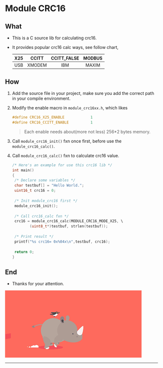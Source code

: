 # Module CRC16

## What

- This is a C source lib for calculating crc16.

- It provides popular crc16 calc ways,  see follow chart,

  | X25  | CCITT  | CCITT_FALSE | MODBUS |
  | :--: | :----: | :---------: | :----: |
  | USB  | XMODEM |     IBM     | MAXIM  |

  

## How

1.  Add the source file in your project, make sure you add the correct path in your compile environment.

2. Modify the enable macro in `module_crc16xx.h`, which likes

   ```c
   #define CRC16_X25_ENABLE            1
   #define CRC16_CCITT_ENABLE          1
   ```

   > Each enable needs about(more not less) 256*2 			bytes memory. 

3.  Call  `module_crc16_init()` fxn once first, before use the  `module_crc16_calc()`.

4. Call  `module_crc16_calc()` fxn to calculate crc16 value.

   ```C
   /* Here's an example for use this crc16 lib */
   int main() 
   {
   	/* Declare some variables */
   	char testbuf[] = "Hello World.";
   	uint16_t crc16 = 0;
   	
   	/* Init module_crc16 first */
   	module_crc16_init();
   	
   	/* Call crc16_calc fxn */
   	crc16 = module_crc16_calc(MODULE_CRC16_MODE_X25, \
           (uint8_t*)testbuf, strlen(testbuf));
   	
   	/* Print result */
   	printf("%s crc16= 0x%04x\n",testbuf, crc16);
   		
   	return 0;
   }
   ```

## End

- Thanks for your attention.

![](.\appendix.gif)

---









